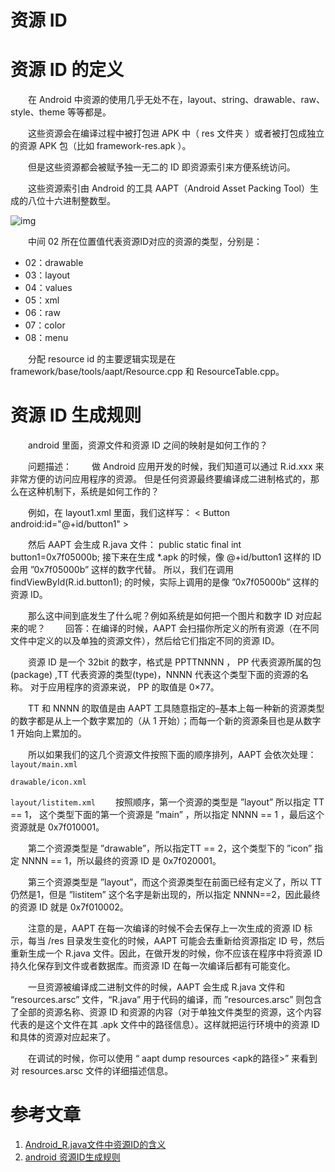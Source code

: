 # 资源 ID

# 资源 ID 的定义

　　在 Android 中资源的使用几乎无处不在，layout、string、drawable、raw、style、theme  等等都是。

　　这些资源会在编译过程中被打包进 APK 中（ res 文件夹 ）或者被打包成独立的资源 APK 包（比如 framework-res.apk ）。

　　但是这些资源都会被赋予独一无二的 ID 即资源索引来方便系统访问。

　　这些资源索引由 Android 的工具 AAPT（Android Asset Packing Tool）生成的八位十六进制整数型。

![img](https:////upload-images.jianshu.io/upload_images/4302219-791ec956783d296e.png?imageMogr2/auto-orient/strip|imageView2/2/w/552/format/webp)

　　中间 02 所在位置值代表资源ID对应的资源的类型，分别是：

* 02：drawable
* 03：layout
* 04：values
* 05：xml
* 06：raw
* 07：color
* 08：menu

　　分配 resource id 的主要逻辑实现是在 framework/base/tools/aapt/Resource.cpp 和 ResourceTable.cpp。

# 资源 ID 生成规则

　　android 里面，资源文件和资源 ID 之间的映射是如何工作的？

　　问题描述：
　　做 Android 应用开发的时候，我们知道可以通过 R.id.xxx 来非常方便的访问应用程序的资源。
但是任何资源最终要编译成二进制格式的，那么在这种机制下，系统是如何工作的？

　　例如，在 layout1.xml 里面，我们这样写：
 < Button android:id="@+id/button1" >

　　然后 AAPT 会生成 R.java 文件：
 public static final int button1=0x7f05000b;
接下来在生成 *.apk 的时候，像 @+id/button1  这样的 ID 会用 ”0x7f05000b” 这样的数字代替。
所以，我们在调用
 findViewById(R.id.button1);
的时候，实际上调用的是像 ”0x7f05000b” 这样的资源 ID。

　　那么这中间到底发生了什么呢？例如系统是如何把一个图片和数字 ID 对应起来的呢？
　　回答：在编译的时候，AAPT 会扫描你所定义的所有资源（在不同文件中定义的以及单独的资源文件），然后给它们指定不同的资源 ID。

　　资源 ID 是一个 32bit 的数字，格式是 PPTTNNNN ， PP 代表资源所属的包(package) ,TT 代表资源的类型(type)，NNNN 代表这个类型下面的资源的名称。 对于应用程序的资源来说， PP 的取值是 0×77。

　　TT 和 NNNN 的取值是由 AAPT 工具随意指定的–基本上每一种新的资源类型的数字都是从上一个数字累加的（从 1 开始）；而每一个新的资源条目也是从数字 1 开始向上累加的。

　　所以如果我们的这几个资源文件按照下面的顺序排列，AAPT 会依次处理：
 <code>layout/main.xml </code>

<code>drawable/icon.xml </code>

<code>layout/listitem.xml</code>
　　按照顺序，第一个资源的类型是 ”layout” 所以指定 TT == 1， 这个类型下面的第一个资源是 ”main” ，所以指定 NNNN == 1 ，最后这个资源就是 0x7f010001。

　　第二个资源类型是 ”drawable”，所以指定TT == 2，这个类型下的 ”icon” 指定 NNNN  == 1，所以最终的资源 ID 是 0x7f020001。

　　第三个资源类型是 ”layout”，而这个资源类型在前面已经有定义了，所以 TT 仍然是1，但是 ”listitem” 这个名字是新出现的，所以指定 NNNN==2，因此最终的资源 ID 就是 0x7f010002。

　　注意的是，AAPT 在每一次编译的时候不会去保存上一次生成的资源 ID 标示，每当 /res 目录发生变化的时候，AAPT 可能会去重新给资源指定 ID 号，然后重新生成一个 R.java 文件。因此，在做开发的时候，你不应该在程序中将资源 ID 持久化保存到文件或者数据库。而资源 ID 在每一次编译后都有可能变化。

　　一旦资源被编译成二进制文件的时候，AAPT 会生成 R.java 文件和 “resources.arsc” 文件，“R.java” 用于代码的编译，而 ”resources.arsc” 则包含了全部的资源名称、资源 ID 和资源的内容（对于单独文件类型的资源，这个内容代表的是这个文件在其 .apk 文件中的路径信息）。这样就把运行环境中的资源 ID 和具体的资源对应起来了。

　　在调试的时候，你可以使用 “ aapt dump resources <apk的路径>” 来看到对 resources.arsc 文件的详细描述信息。

# 参考文章

1. [Android_R.java文件中资源ID的含义](https://www.jianshu.com/p/5cb55ef61048)
2. [android 资源ID生成规则](https://blog.csdn.net/nio96/article/details/23737075)

